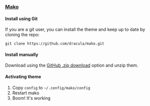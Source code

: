 ### [Mako](https://github.com/emersion/mako/)

#### Install using Git

If you are a git user, you can install the theme and keep up to date by cloning the repo:

    git clone https://github.com/dracula/mako.git

#### Install manually

Download using the [GitHub .zip download](https://github.com/dracula/mako/archive/master.zip) option and unzip them.

#### Activating theme

1. Copy `config` to `~/.config/mako/config`
2. Restart mako
3. Boom! It's working
